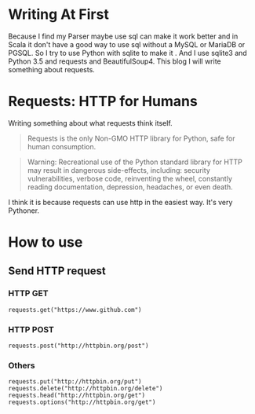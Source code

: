 # Writing At First
Because I find my Parser maybe use sql can make it work better and in Scala it don't have a good way to use sql without a MySQL or MariaDB or PGSQL. So I try to use Python with sqlite to make it . And I use sqlite3 and Python 3.5 and requests and BeautifulSoup4. This blog I will write something about requests.
# Requests: HTTP for Humans
Writing something about what requests think itself.
> Requests is the only Non-GMO HTTP library for Python, safe for human consumption.

> Warning: Recreational use of the Python standard library for HTTP may result in dangerous side-effects, including: security vulnerabilities, verbose code, reinventing the wheel, constantly reading documentation, depression, headaches, or even death.

I think it is because requests can use http in the easiest way. It's very Pythoner.
# How to use
## Send HTTP request
### HTTP GET
```
requests.get("https://www.github.com")
```
### HTTP POST
```
requests.post("http://httpbin.org/post")
```
### Others
```
requests.put("http://httpbin.org/put")
requests.delete("http://httpbin.org/delete")
requests.head("http://httpbin.org/get")
requests.options("http://httpbin.org/get")
```
